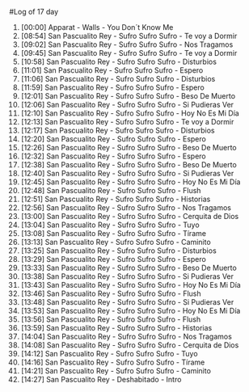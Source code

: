 #Log of 17 day

1. [00:00] Apparat - Walls - You Don´t Know Me
1. [08:54] San Pascualito Rey - Sufro Sufro Sufro - Te voy a Dormir
1. [09:02] San Pascualito Rey - Sufro Sufro Sufro - Nos Tragamos
1. [09:45] San Pascualito Rey - Sufro Sufro Sufro - Te voy a Dormir
1. [10:58] San Pascualito Rey - Sufro Sufro Sufro - Disturbios
1. [11:01] San Pascualito Rey - Sufro Sufro Sufro - Espero
1. [11:06] San Pascualito Rey - Sufro Sufro Sufro - Disturbios
1. [11:59] San Pascualito Rey - Sufro Sufro Sufro - Espero
1. [12:01] San Pascualito Rey - Sufro Sufro Sufro - Beso De Muerto
1. [12:06] San Pascualito Rey - Sufro Sufro Sufro - Si Pudieras Ver
1. [12:10] San Pascualito Rey - Sufro Sufro Sufro - Hoy No Es Mi Día
1. [12:13] San Pascualito Rey - Sufro Sufro Sufro - Te voy a Dormir
1. [12:17] San Pascualito Rey - Sufro Sufro Sufro - Disturbios
1. [12:20] San Pascualito Rey - Sufro Sufro Sufro - Espero
1. [12:26] San Pascualito Rey - Sufro Sufro Sufro - Beso De Muerto
1. [12:32] San Pascualito Rey - Sufro Sufro Sufro - Espero
1. [12:38] San Pascualito Rey - Sufro Sufro Sufro - Beso De Muerto
1. [12:40] San Pascualito Rey - Sufro Sufro Sufro - Si Pudieras Ver
1. [12:45] San Pascualito Rey - Sufro Sufro Sufro - Hoy No Es Mi Día
1. [12:48] San Pascualito Rey - Sufro Sufro Sufro - Flush
1. [12:51] San Pascualito Rey - Sufro Sufro Sufro - Historias
1. [12:56] San Pascualito Rey - Sufro Sufro Sufro - Nos Tragamos
1. [13:00] San Pascualito Rey - Sufro Sufro Sufro - Cerquita de Dios
1. [13:04] San Pascualito Rey - Sufro Sufro Sufro - Tuyo
1. [13:08] San Pascualito Rey - Sufro Sufro Sufro - Tírame
1. [13:13] San Pascualito Rey - Sufro Sufro Sufro - Caminito
1. [13:25] San Pascualito Rey - Sufro Sufro Sufro - Disturbios
1. [13:29] San Pascualito Rey - Sufro Sufro Sufro - Espero
1. [13:33] San Pascualito Rey - Sufro Sufro Sufro - Beso De Muerto
1. [13:38] San Pascualito Rey - Sufro Sufro Sufro - Si Pudieras Ver
1. [13:43] San Pascualito Rey - Sufro Sufro Sufro - Hoy No Es Mi Día
1. [13:46] San Pascualito Rey - Sufro Sufro Sufro - Flush
1. [13:48] San Pascualito Rey - Sufro Sufro Sufro - Si Pudieras Ver
1. [13:53] San Pascualito Rey - Sufro Sufro Sufro - Hoy No Es Mi Día
1. [13:56] San Pascualito Rey - Sufro Sufro Sufro - Flush
1. [13:59] San Pascualito Rey - Sufro Sufro Sufro - Historias
1. [14:04] San Pascualito Rey - Sufro Sufro Sufro - Nos Tragamos
1. [14:08] San Pascualito Rey - Sufro Sufro Sufro - Cerquita de Dios
1. [14:12] San Pascualito Rey - Sufro Sufro Sufro - Tuyo
1. [14:16] San Pascualito Rey - Sufro Sufro Sufro - Tírame
1. [14:21] San Pascualito Rey - Sufro Sufro Sufro - Caminito
1. [14:27] San Pascualito Rey - Deshabitado - Intro
